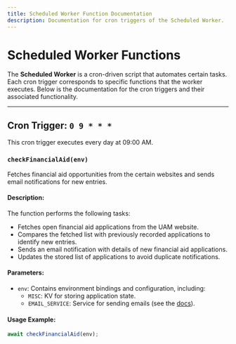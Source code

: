 ```yaml
---
title: Scheduled Worker Function Documentation
description: Documentation for cron triggers of the Scheduled Worker.
---
```


# Scheduled Worker Functions

The **Scheduled Worker** is a cron-driven script that automates certain tasks. Each cron trigger corresponds to specific functions that the worker executes. Below is the documentation for the cron triggers and their associated functionality.

---

## **Cron Trigger: `0 9 * * *`**

This cron trigger executes every day at 09:00 AM.

### **`checkFinancialAid(env)`**

Fetches financial aid opportunities from the certain websites and sends email notifications for new entries.

#### **Description**:
The function performs the following tasks:
- Fetches open financial aid applications from the UAM website.
- Compares the fetched list with previously recorded applications to identify new entries.
- Sends an email notification with details of new financial aid applications.
- Updates the stored list of applications to avoid duplicate notifications.

#### **Parameters**:
- `env`: Contains environment bindings and configuration, including:
  - `MISC`: KV for storing application state.
  - `EMAIL_SERVICE`: Service for sending emails (see the [docs](/workers/email/entrypoints)).

#### **Usage Example**:
```javascript showLineNumbers
await checkFinancialAid(env);
```
